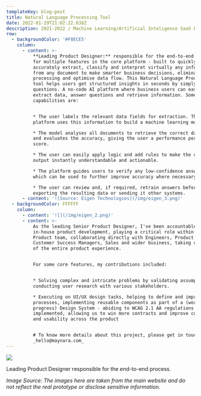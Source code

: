 ```yaml
---
templateKey: blog-post
title: Natural Language Processing Tool
date: 2022-01-29T21:02:22.638Z
description: 2021-2022 / Machine Learning/Artificial Inteligence SaaS Platform (B2B)
row:
  - backgroundColor: '#F8ECE5'
    column:
      - content: >-
          **Leading Product Designer:** responsible for the end-to-end process
          for multiple features in the core platform - built to quickly and
          accurately extract, classify and interpret virtually any information
          from any document to make smarter business decisions, eliminate manual
          processing and optimise data flow. This Natural Language Processing
          tool helps users get structured insights in seconds by simply asking
          questions. A no-code AI platform where business users can easily
          extract data, answer questions and retrieve information. Some of the
          capabilities are:


          * The user labels the relevant data fields for extraction. The
          platform uses this information to build a machine learning model.

          * The model analyses all documents to retrieve the correct data points
          and evaluates the accuracy, giving the user a performance percentage
          score.

          * The user can easily apply logic and add rules to make the data
          output instantly understandable and actionable.

          * The platform guides users to verify any low-confidence answers,
          which can be used to further improve accuracy where necessary.

          * The user can review and, if required, retrain answers before
          exporting the resulting data or sending it other systems.
      - content: '![Source: Eigen Technologies](/img/eigen_3.png)'
  - backgroundColor: FFFFFF
    column:
      - content: '![](/img/eigen_2.png)'
      - content: >-
          As the leading Senior Product Designer, I've been accountable for
          in-house product development, playing a critical role within the
          Product team, collaborating directly with Engineers, Product Managers,
          Customer Success Managers, Sales and wider business, taking ownership
          of the entire product experience.


          For some core features, my contributions included:


          * Solving complex and intricate problems by validating assumptions and
          conducting user research with various stakeholders.

          * Executing on UI/UX design tasks, helping to define and improve
          processes, implementing reusable components as part of a (work in
          progress) Design System - abiding to WCAG 2.1 AA regulations
          implemented, allowing us to win more contracts and improve consistency
          and usability across the product


          # To know more details about this project, please get in touch:
          _hello@maynara.com_
---
```

![](/img/eigen_1.png)

Leading Product Designer responsible for the end-to-end process.

_Image Source: The images here are taken from the main website and do not reflect the real prototype or disclose sensitive information._
